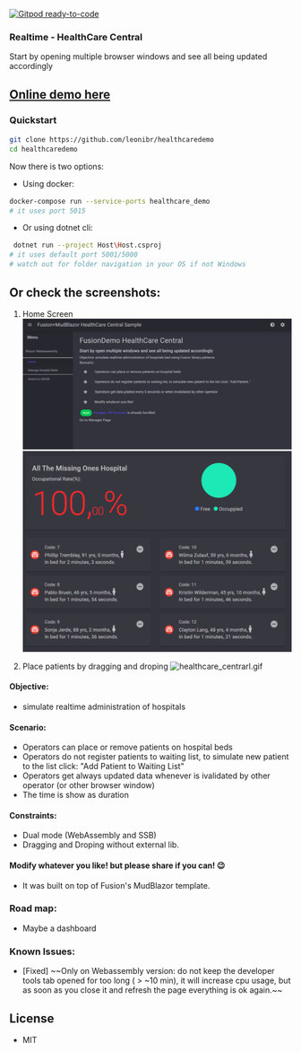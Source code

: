 [![Gitpod ready-to-code](https://img.shields.io/badge/Gitpod-ready--to--code-blue?logo=gitpod)](https://gitpod.io/#https://github.com/leonibr/healthcaredemo)



### Realtime - HealthCare Central 

Start by opening multiple browser windows and see all being updated accordingly

## [Online demo here](https://healthcare.marques.top)
### Quickstart
```bash
git clone https://github.com/leonibr/healthcaredemo
cd healthcaredemo
```
Now there is two options:
- Using docker:
```bash
docker-compose run --service-ports healthcare_demo
# it uses port 5015
```

- Or using dotnet cli:
```bash
 dotnet run --project Host\Host.csproj
# it uses default port 5001/5000
# watch out for folder navigation in your OS if not Windows
```

## Or check the screenshots:
1. Home Screen
![homescreen.png](homescreen.png)
![rate](ocuprate.png)

1. Place patients by dragging and droping
![healthcare_centrarl.gif](healthcare_central.gif)

#### Objective:
* simulate realtime administration of hospitals

#### Scenario:
- Operators can place or remove patients on hospital beds
- Operators do not register patients to waiting list, to simulate new patient to the list click: "Add Patient to Waiting List"
- Operators get always updated data whenever is ivalidated by other operator (or other browser window)
- The time is show as duration

#### Constraints:
- Dual mode (WebAssembly and SSB)
- Dragging and Droping without external lib.
    
#### Modify whatever you like! but please share if you can! 😉

 - It was built on top of Fusion's MudBlazor template.


### Road map:
- Maybe a dashboard

### Known Issues:
- [Fixed] ~~Only on Webassembly version: do not keep the developer tools tab opened for too long ( > ~10 min), it will increase cpu usage, but as soon as you close it and refresh the page everything is ok again.~~

## License
- MIT
